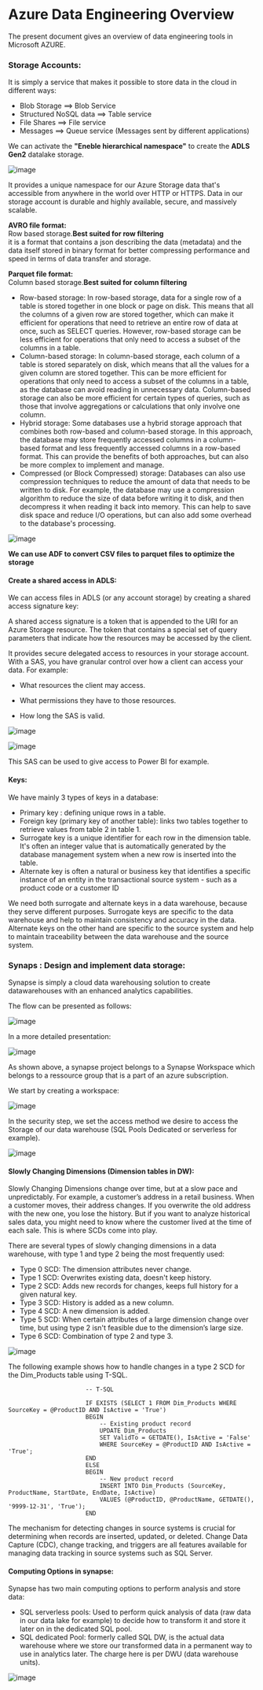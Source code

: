 # Azure Data Engineering Overview

The present document gives an overview of data engineering tools in Microsoft AZURE.  

### Storage Accounts:  

It is simply a service that makes it possible to store data in the cloud in different ways:  
- Blob Storage ==> Blob Service
- Structured NoSQL data ==> Table service
- File Shares ==> File service
- Messages ==> Queue service (Messages sent by different applications)
  
We can activate the **"Eneble hierarchical namespace"** to create the **ADLS Gen2** datalake storage.  

![image](https://github.com/ZACKHADD/Data_Codes_Steps/assets/59281379/363bb848-8d23-4d2f-8d3a-b77ee5611d23)  

It provides a unique namespace for our Azure Storage data that's accessible from anywhere in the world over HTTP or HTTPS. Data in our storage account is durable and highly available, secure, and massively scalable.  

**AVRO file format:**  
Row based storage.**Best suited for row filtering**  
it is a format that contains a json describing the data (metadata) and the data itself stored in binary format for better compressing performance and speed in terms of data transfer and storage.  

**Parquet file format:**  
Column based storage.**Best suited for column filtering**  

- Row-based storage: In row-based storage, data for a single row of a table is stored together in one block or page on disk. This means that all the columns of a given row are stored together, which can make it efficient for operations that need to retrieve an entire row of data at once, such as SELECT queries. However, row-based storage can be less efficient for operations that only need to access a subset of the columns in a table.
- Column-based storage: In column-based storage, each column of a table is stored separately on disk, which means that all the values for a given column are stored together. This can be more efficient for operations that only need to access a subset of the columns in a table, as the database can avoid reading in unnecessary data. Column-based storage can also be more efficient for certain types of queries, such as those that involve aggregations or calculations that only involve one column.
- Hybrid storage: Some databases use a hybrid storage approach that combines both row-based and column-based storage. In this approach, the database may store frequently accessed columns in a column-based format and less frequently accessed columns in a row-based format. This can provide the benefits of both approaches, but can also be more complex to implement and manage.
- Compressed (or Block Compressed) storage: Databases can also use compression techniques to reduce the amount of data that needs to be written to disk. For example, the database may use a compression algorithm to reduce the size of data before writing it to disk, and then decompress it when reading it back into memory. This can help to save disk space and reduce I/O operations, but can also add some overhead to the database's processing.  

![image](https://github.com/ZACKHADD/Data_Codes_Steps/assets/59281379/9a7664c6-c748-4e46-9750-9808f698e57e)  

**We can use ADF to convert CSV files to parquet files to optimize the storage**  

#### Create a shared access in ADLS:

We can access files in ADLS (or any account storage) by creating a shared access signature key:  

A shared access signature is a token that is appended to the URI for an Azure Storage resource. The token that contains a special set of query parameters that indicate how the resources may be accessed by the client.  

It provides secure delegated access to resources in your storage account. With a SAS, you have granular control over how a client can access your data. For example:

- What resources the client may access.

- What permissions they have to those resources.

- How long the SAS is valid.

![image](https://github.com/ZACKHADD/Data_Codes_Steps/assets/59281379/9fca2685-1079-48e0-87db-153a23a2e627)  

![image](https://github.com/ZACKHADD/Data_Codes_Steps/assets/59281379/ca629edd-4074-4aef-96b9-13f2dd5904bc)  

This SAS can be used to give access to Power BI for example.  

#### Keys:

We have mainly 3 types of keys in a database:  

- Primary key : defining unique rows in a table.
- Foreign key (primary key of another table): links two tables together to retrieve values from table 2 in table 1.
- Surrogate key is a unique identifier for each row in the dimension table. It's often an integer value that is automatically generated by the database management system when a new row is inserted into the table.
- Alternate key is often a natural or business key that identifies a specific instance of an entity in the transactional source system - such as a product code or a customer ID

We need both surrogate and alternate keys in a data warehouse, because they serve different purposes. Surrogate keys are specific to the data warehouse and help to maintain consistency and accuracy in the data. Alternate keys on the other hand are specific to the source system and help to maintain traceability between the data warehouse and the source system.  

### Synaps : Design and implement data storage:

Synapse is simply a cloud data warehousing solution to create datawarehouses with an enhanced analytics capabilities.  

The flow can be presented as follows:  

![image](https://github.com/ZACKHADD/Data_Codes_Steps/assets/59281379/3b20a470-b0f6-4387-becf-8534363d1fbb)  

In a more detailed presentation:  

![image](https://github.com/ZACKHADD/Data_Codes_Steps/assets/59281379/fa9dd3e5-aa08-48ac-a15a-c66bf660485e)  

As shown above, a synapse project belongs to a Synapse Workspace which belongs to a ressource group that is a part of an azure subscription.  

We start by creating a workspace:  

![image](https://github.com/ZACKHADD/Data_Codes_Steps/assets/59281379/3618a19a-6721-4916-b2ea-4f98ade7e91e)  

In the security step, we set the access method we desire to access the Storage of our data warehouse (SQL Pools Dedicated or serverless for example).  

![image](https://github.com/ZACKHADD/Data_Codes_Steps/assets/59281379/e6ba7091-32be-4671-9f99-87f3f809d828)  

#### Slowly Changing Dimensions (Dimension tables in DW):  

Slowly Changing Dimensions change over time, but at a slow pace and unpredictably. For example, a customer’s address in a retail business. When a customer moves, their address changes. If you overwrite the old address with the new one, you lose the history. But if you want to analyze historical sales data, you might need to know where the customer lived at the time of each sale. This is where SCDs come into play.  

There are several types of slowly changing dimensions in a data warehouse, with type 1 and type 2 being the most frequently used:  

- Type 0 SCD: The dimension attributes never change.
- Type 1 SCD: Overwrites existing data, doesn't keep history.
- Type 2 SCD: Adds new records for changes, keeps full history for a given natural key.
- Type 3 SCD: History is added as a new column.
- Type 4 SCD: A new dimension is added.
- Type 5 SCD: When certain attributes of a large dimension change over time, but using type 2 isn't feasible due to the dimension’s large size.
- Type 6 SCD: Combination of type 2 and type 3.

![image](https://github.com/ZACKHADD/Data_Codes_Steps/assets/59281379/56138ff9-78c9-40ea-b501-127cbea1c89a)  

The following example shows how to handle changes in a type 2 SCD for the Dim_Products table using T-SQL.
```
                      -- T-SQL
                      
                      IF EXISTS (SELECT 1 FROM Dim_Products WHERE SourceKey = @ProductID AND IsActive = 'True')
                      BEGIN
                          -- Existing product record
                          UPDATE Dim_Products
                          SET ValidTo = GETDATE(), IsActive = 'False'
                          WHERE SourceKey = @ProductID AND IsActive = 'True';
                      END
                      ELSE
                      BEGIN
                          -- New product record
                          INSERT INTO Dim_Products (SourceKey, ProductName, StartDate, EndDate, IsActive)
                          VALUES (@ProductID, @ProductName, GETDATE(), '9999-12-31', 'True');
                      END
```
The mechanism for detecting changes in source systems is crucial for determining when records are inserted, updated, or deleted. Change Data Capture (CDC), change tracking, and triggers are all features available for managing data tracking in source systems such as SQL Server.  

#### Computing Options in synapse:

Synapse has two main computing options to perform analysis and store data:

- SQL serverless pools: Used to perform quick analysis of data (raw data in our data lake for example) to decide how to transform it and store it later on in the dedicated SQL pool.
- SQL dedicated Pool: formerly called SQL DW, is the actual data warehouse where we store our transformed data in a permanent way to use in analytics later. The charge here is per DWU (data warehouse units).  

![image](https://github.com/ZACKHADD/Data_Codes_Steps/assets/59281379/ea879b3f-a2a3-4634-a1c9-98c696812172)  


